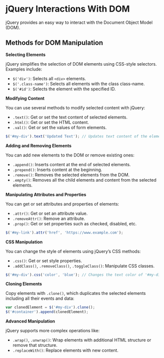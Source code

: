 # jQuery Interactions With DOM
jQuery provides an easy way to interact with the Document Object Model  (DOM).

## Methods for DOM Manipulation
**Selecting Elements**

jQuery simplifies the selection of DOM elements using CSS-style selectors. Examples include:

- `$('div')`: Selects all `<div>` elements.
- `$('.class-name')`: Selects all elements with the class class-name.
- `$('#id')`: Selects the element with the specified ID.

**Modifying Content**

You can use several methods to modify selected content with jQuery:

- `.text()`: Get or set the text content of selected elements.
- `.html()`: Get or set the HTML content.
- `.val()`: Get or set the values of form elements.

```javascript
$('#my-div').text('Updated Text'); // Updates text content of the element with ID 'my-div'.
```

**Adding and Removing Elements**

You can add new elements to the DOM or remove existing ones:

- `.append()`: Inserts content at the end of selected elements.
- `.prepend()`: Inserts content at the beginning.
- `.remove()`: Removes the selected elements from the DOM.
- `.empty()`: Removes all the child elements and content from the selected elements.

**Manipulating Attributes and Properties**

You can get or set attributes and properties of elements:

- `.attr()`: Get or set an attribute value.
- `.removeAttr()`: Remove an attribute.
- `.prop()`: Get or set properties such as checked, disabled, etc.

```javascript
$('#my-link').attr('href', 'https://www.example.com');
```

**CSS Manipulation**

You can change the style of elements using jQuery’s CSS methods:

- `.css()`: Get or set style properties.
- `.addClass()`, `.removeClass()`, `.toggleClass()`: Manipulate CSS classes.

```javascript
$('#my-div').css('color', 'blue'); // Changes the text color of '#my-div' to blue.
```
**Cloning Elements**

Copy elements with `.clone()`, which duplicates the selected elements including all their events and data:

```javascript
var clonedElement = $('#my-div').clone();
$('#container').append(clonedElement);
```

**Advanced Manipulation**

jQuery supports more complex operations like:

- `.wrap()`, `.unwrap()`: Wrap elements with additional HTML structure or remove that structure.
- `.replaceWith()`: Replace elements with new content.